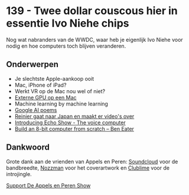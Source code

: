 # 139 - Twee dollar couscous hier in essentie Ivo Niehe chips

<p>Nog wat nabranders van de WWDC, waar heb je eigenlijk Ivo Niehe voor nodig en hoe computers toch blijven veranderen.</p>

<h2>Onderwerpen</h2>

<ul>
<li>Je slechtste Apple-aankoop ooit</li>
<li>Mac, iPhone of iPad?</li>
<li>Werkt VR op de Mac nou wel of niet?</li>
<li><a href="https://youtu.be/NlN7XCwDKnw" rel="nofollow">Externe GPU op een Mac</a></li>
<li>Machine learning by machine learning</li>
<li><a href="https://arxiv.org/pdf/1511.06349.pdf" rel="nofollow">Google AI poems</a></li>
<li><a href="http://youtube.com/reinierladan" rel="nofollow">Reinier gaat naar Japan en maakt er video's over</a></li>
<li><a href="https://www.amazon.com/dp/B01J24C0TI" rel="nofollow">Introducing Echo Show - The voice computer</a></li>
<li><a href="https://eater.net/8bit/" rel="nofollow">Build an 8-bit computer from scratch – Ben Eater</a></li>
</ul>

<h2>Dankwoord</h2>

<p>Grote dank aan de vrienden van Appels en Peren: <a href="http://soundcloud.com" rel="nofollow">Soundcloud</a> voor de bandbreedte, <a href="http://www.nozzman.com/" rel="nofollow">Nozzman</a> voor het coverartwork en <a href="http://twitter.com/#!/clublime" rel="nofollow">Clublime</a> voor de introjingle.</p><p><a href="https://www.patreon.com/appelsenperenshow" rel="payment">Support De Appels en Peren Show</a></p>